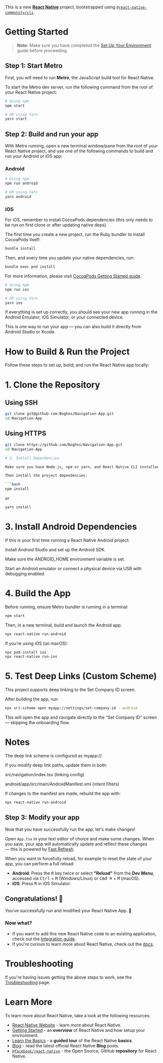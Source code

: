 This is a new [**React Native**](https://reactnative.dev) project, bootstrapped using [`@react-native-community/cli`](https://github.com/react-native-community/cli).

# Getting Started

> **Note**: Make sure you have completed the [Set Up Your Environment](https://reactnative.dev/docs/set-up-your-environment) guide before proceeding.

## Step 1: Start Metro

First, you will need to run **Metro**, the JavaScript build tool for React Native.

To start the Metro dev server, run the following command from the root of your React Native project:

```sh
# Using npm
npm start

# OR using Yarn
yarn start
```

## Step 2: Build and run your app

With Metro running, open a new terminal window/pane from the root of your React Native project, and use one of the following commands to build and run your Android or iOS app:

### Android

```sh
# Using npm
npm run android

# OR using Yarn
yarn android
```

### iOS

For iOS, remember to install CocoaPods dependencies (this only needs to be run on first clone or after updating native deps).

The first time you create a new project, run the Ruby bundler to install CocoaPods itself:

```sh
bundle install
```

Then, and every time you update your native dependencies, run:

```sh
bundle exec pod install
```

For more information, please visit [CocoaPods Getting Started guide](https://guides.cocoapods.org/using/getting-started.html).

```sh
# Using npm
npm run ios

# OR using Yarn
yarn ios
```

If everything is set up correctly, you should see your new app running in the Android Emulator, iOS Simulator, or your connected device.

This is one way to run your app — you can also build it directly from Android Studio or Xcode.

# How to Build & Run the Project

Follow these steps to set up, build, and run the React Native app locally:

# 1. Clone the Repository

## Using SSH

```bash
git clone git@github.com:Boghos/Navigation-App.git
cd Navigation-App
```

## Using HTTPS

````bash
git clone https://github.com/Boghos/Navigation-App.git
cd Navigation-App

# 2. Install Dependencies

Make sure you have Node.js, npm or yarn, and React Native CLI installed.

Then install the project dependencies:

```bash
npm install
````

or

```bash
yarn install
```

# 3. Install Android Dependencies

If this is your first time running a React Native Android project:

Install Android Studio and set up the Android SDK.

Make sure the ANDROID_HOME environment variable is set.

Start an Android emulator or connect a physical device via USB with debugging enabled.

# 4. Build the App

Before running, ensure Metro bundler is running in a terminal:

```bash
npm start
```

Then, in a new terminal, build and launch the Android app:

```bash
npx react-native run-android
```

If you’re using iOS (on macOS):

```bash
npx pod-install ios
npx react-native run-ios
```

# 5. Test Deep Links (Custom Scheme)

This project supports deep linking to the Set Company ID screen.

After building the app, run:

```bash
npx uri-scheme open myapp://settings/set-company-id --android
```

This will open the app and navigate directly to the “Set Company ID” screen — skipping the onboarding flow.

# Notes

The deep link scheme is configured as myapp://.

If you modify deep link paths, update them in both:

src/navigation/index.tsx (linking config)

android/app/src/main/AndroidManifest.xml (intent filters)

If changes to the manifest are made, rebuild the app with:

```bash
npx react-native run-android
```

## Step 3: Modify your app

Now that you have successfully run the app, let's make changes!

Open `App.tsx` in your text editor of choice and make some changes. When you save, your app will automatically update and reflect these changes — this is powered by [Fast Refresh](https://reactnative.dev/docs/fast-refresh).

When you want to forcefully reload, for example to reset the state of your app, you can perform a full reload:

- **Android**: Press the <kbd>R</kbd> key twice or select **"Reload"** from the **Dev Menu**, accessed via <kbd>Ctrl</kbd> + <kbd>M</kbd> (Windows/Linux) or <kbd>Cmd ⌘</kbd> + <kbd>M</kbd> (macOS).
- **iOS**: Press <kbd>R</kbd> in iOS Simulator.

## Congratulations! :tada:

You've successfully run and modified your React Native App. :partying_face:

### Now what?

- If you want to add this new React Native code to an existing application, check out the [Integration guide](https://reactnative.dev/docs/integration-with-existing-apps).
- If you're curious to learn more about React Native, check out the [docs](https://reactnative.dev/docs/getting-started).

# Troubleshooting

If you're having issues getting the above steps to work, see the [Troubleshooting](https://reactnative.dev/docs/troubleshooting) page.

# Learn More

To learn more about React Native, take a look at the following resources:

- [React Native Website](https://reactnative.dev) - learn more about React Native.
- [Getting Started](https://reactnative.dev/docs/environment-setup) - an **overview** of React Native and how setup your environment.
- [Learn the Basics](https://reactnative.dev/docs/getting-started) - a **guided tour** of the React Native **basics**.
- [Blog](https://reactnative.dev/blog) - read the latest official React Native **Blog** posts.
- [`@facebook/react-native`](https://github.com/facebook/react-native) - the Open Source; GitHub **repository** for React Native.
